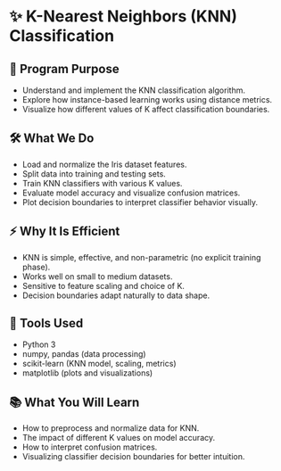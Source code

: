 # ✨ K-Nearest Neighbors (KNN) Classification

## 🎯 Program Purpose
- Understand and implement the KNN classification algorithm.
- Explore how instance-based learning works using distance metrics.
- Visualize how different values of K affect classification boundaries.

## 🛠 What We Do
- Load and normalize the Iris dataset features.
- Split data into training and testing sets.
- Train KNN classifiers with various K values.
- Evaluate model accuracy and visualize confusion matrices.
- Plot decision boundaries to interpret classifier behavior visually.

## ⚡ Why It Is Efficient
- KNN is simple, effective, and non-parametric (no explicit training phase).
- Works well on small to medium datasets.
- Sensitive to feature scaling and choice of K.
- Decision boundaries adapt naturally to data shape.

## 🧰 Tools Used
- Python 3
- numpy, pandas (data processing)
- scikit-learn (KNN model, scaling, metrics)
- matplotlib (plots and visualizations)

## 📚 What You Will Learn
- How to preprocess and normalize data for KNN.
- The impact of different K values on model accuracy.
- How to interpret confusion matrices.
- Visualizing classifier decision boundaries for better intuition.

